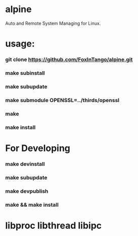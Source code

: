 # alpine
Auto and Remote System Managing for Linux.

# usage:
###  git clone https://github.com/FoxInTango/alpine.git
###  make subinstall
###  make subupdate
###  make submodule OPENSSL=../thirds/openssl
###  make 
###  make install

# For Developing
###  make devinstall 
###  make subupdate
###  make devpublish

###  make && make install

# libproc libthread libipc